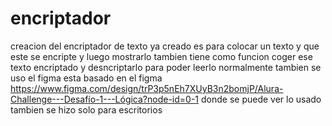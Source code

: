 # encriptador

creacion del encriptador de texto ya creado es para colocar un texto y que este se encripte y luego mostrarlo tambien tiene como funcion coger ese texto encriptado y desncriptarlo para poder leerlo normalmente tambien se uso el figma esta basado en el figma https://www.figma.com/design/trP3p5nEh7XUyB3n2bomjP/Alura-Challenge---Desafío-1---Lógica?node-id=0-1 donde se puede ver lo usado tambien se hizo solo para escritorios 
